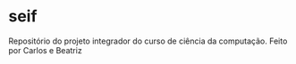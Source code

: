 # seif
Repositório do projeto integrador do curso de ciência da computação. Feito por Carlos e Beatriz

